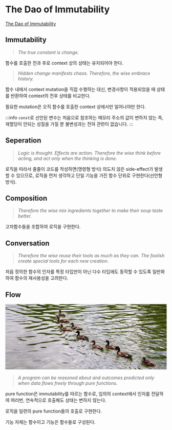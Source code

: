 # The Dao of Immutability

[The Dao of Immutability](https://medium.com/javascript-scene/the-dao-of-immutability-9f91a70c88cd)

## Immutability

> _The true constant is change._

함수를 호출한 전과 후로 context 상의 상태는 유지되어야 한다.

> _Hidden change manifests chaos. Therefore, the wise embrace history._

함수 내에서 context mutation을 직접 수행하는 대신, 변경사항이 적용되었을 때 상태를 반환하여 context의 전후 상태를 비교한다.

필요한 mutation은 오직 함수를 호출한 context 상에서만 일어나야만 한다.

:::info
`const`로 선언된 변수는 처음으로 참조하는 메모리 주소의 값이 변하지 않는 즉, 재할당이 안되는 성질을 가질 뿐 불변성과는 전혀 관련이 없습니다.
:::

## Seperation

> _Logic is thought. Effects are action. Therefore the wise think before acting, and act only when the thinking is done._

로직을 따라서 줄줄이 코드를 작성하면(명령형 방식) 의도치 않은 side-effect가 발생할 수 있으므로, 로직을 먼저 생각하고 단일 기능을 가진 함수 단위로 구현한다(선언형 방식).

## Composition

> _Therefore the wise mix ingredients together to make their soup taste better._

고차함수들을 조합하여 로직을 구현한다.

## Conversation

> _Therefore the wise reuse their tools as much as they can. The foolish create special tools for each new creation._

처음 정의한 함수의 인자를 특정 타입만이 아닌 다수 타입에도 동작할 수 있도록 일반화하여 함수의 재사용성을 고려한다.

## Flow

![Flow](../image/ducks.jpeg)

> _A program can be reasoned about and outcomes predicted only when data flows freely through pure functions._

pure function은 immutability를 따르는 함수로, 임의의 context에서 인자를 전달하여 여러번, 연속적으로 호출해도 상태는 변하지 않는다.

로직을 일련의 pure function들의 호출로 구현한다.

기능 자체는 함수이고 기능은 함수들로 구성된다.
